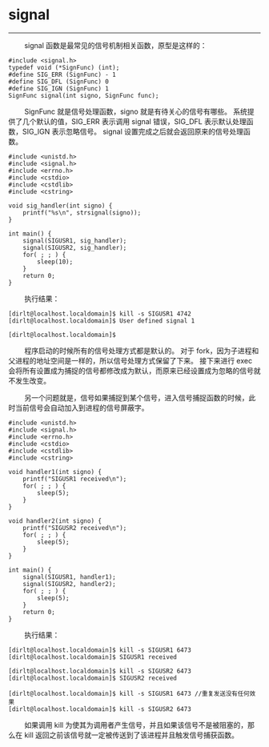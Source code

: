 # signal
***

&emsp;&emsp;
signal 函数是最常见的信号机制相关函数，原型是这样的：

    #include <signal.h>
    typedef void (*SignFunc) (int);
    #define SIG_ERR (SignFunc) - 1
    #define SIG_DFL (SignFunc) 0
    #define SIG_IGN (SignFunc) 1
    SignFunc signal(int signo, SignFunc func);
    
&emsp;&emsp;
SignFunc 就是信号处理函数，signo 就是有待关心的信号有哪些。
系统提供了几个默认的值，SIG\_ERR 表示调用 signal 错误，SIG\_DFL 表示默认处理函数，SIG\_IGN 表示忽略信号。
signal 设置完成之后就会返回原来的信号处理函数。
    
    #include <unistd.h>
    #include <signal.h>
    #include <errno.h>
    #include <cstdio>
    #include <cstdlib>
    #include <cstring>
    
    void sig_handler(int signo) {
        printf("%s\n", strsignal(signo));
    }
    
    int main() {
        signal(SIGUSR1, sig_handler);
        signal(SIGUSR2, sig_handler);
        for( ; ; ) {
            sleep(10);
        }
        return 0;
    }
    
&emsp;&emsp;
执行结果：
    
    [dirlt@localhost.localdomain]$ kill -s SIGUSR1 4742
    [dirlt@localhost.localdomain]$ User defined signal 1
    
    [dirlt@localhost.localdomain]$

&emsp;&emsp;
程序启动的时候所有的信号处理方式都是默认的。
对于 fork，因为子进程和父进程的地址空间是一样的，所以信号处理方式保留了下来。
接下来进行 exec 会将所有设置成为捕捉的信号都修改成为默认，而原来已经设置成为忽略的信号就不发生改变。

&emsp;&emsp;
另一个问题就是，信号如果捕捉到某个信号，进入信号捕捉函数的时候，此时当前信号会自动加入到进程的信号屏蔽字。

    #include <unistd.h>
    #include <signal.h>
    #include <errno.h>
    #include <cstdio>
    #include <cstdlib>
    #include <cstring>
    
    void handler1(int signo) {
        printf("SIGUSR1 received\n");
        for( ; ; ) {
            sleep(5);
        }
    }
    
    void handler2(int signo) {
        printf("SIGUSR2 received\n");
        for( ; ; ) {
            sleep(5);
        }
    }
    
    int main() {
        signal(SIGUSR1, handler1);
        signal(SIGUSR2, handler2);
        for( ; ; ) {
            sleep(5);
        }
        return 0;
    }
    
&emsp;&emsp;
执行结果：
    
    [dirlt@localhost.localdomain]$ kill -s SIGUSR1 6473
    [dirlt@localhost.localdomain]$ SIGUSR1 received
    
    [dirlt@localhost.localdomain]$ kill -s SIGUSR2 6473
    [dirlt@localhost.localdomain]$ SIGUSR2 received
    
    [dirlt@localhost.localdomain]$ kill -s SIGUSR1 6473 //重复发送没有任何效果
    [dirlt@localhost.localdomain]$ kill -s SIGUSR2 6473

&emsp;&emsp;
如果调用 kill 为使其为调用者产生信号，并且如果该信号不是被阻塞的，那么在 kill 返回之前该信号就一定被传送到了该进程并且触发信号捕获函数。